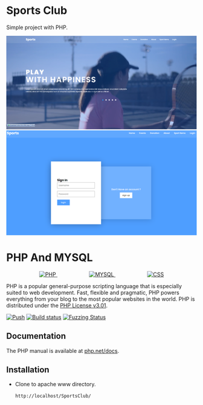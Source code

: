 # Sports Club

Simple project with PHP.


<img alt="PHP" src="./css/home.PNG">
<img alt="PHP" src="./css/log.PNG">

# PHP And MYSQL
<div align="center">
    <a href="https://php.net" style="margin-right:3em;">
        <img
            alt="PHP"
            src="https://www.php.net/images/logos/new-php-logo.svg"
            width="150">
    </a>
    <a href="https://php.net" style="margin-left:3em;">
        <img
            alt="MYSQL"
            src="https://www.vectorlogo.zone/logos/mysql/mysql-official.svg"
            width="150">
    </a>
    <a href="https://php.net" style="margin-left:6em;">
        <img
            alt="CSS"
            src="https://www.vectorlogo.zone/logos/w3_css/w3_css-ar21.svg"
            width="150">
    </a>
</div>



PHP is a popular general-purpose scripting language that is especially suited to
web development. Fast, flexible and pragmatic, PHP powers everything from your
blog to the most popular websites in the world. PHP is distributed under the
[PHP License v3.01](LICENSE).

[![Push](https://github.com/php/php-src/actions/workflows/push.yml/badge.svg)](https://github.com/php/php-src/actions/workflows/push.yml)
[![Build status](https://travis-ci.com/php/php-src.svg?branch=master)](https://travis-ci.com/github/php/php-src)
[![Fuzzing Status](https://oss-fuzz-build-logs.storage.googleapis.com/badges/php.svg)](https://bugs.chromium.org/p/oss-fuzz/issues/list?sort=-opened&can=1&q=proj:php)

## Documentation

The PHP manual is available at [php.net/docs](https://php.net/docs).

## Installation

- Clone to apache www directory.

    ```url
    http://localhost/SportsClub/
    ```